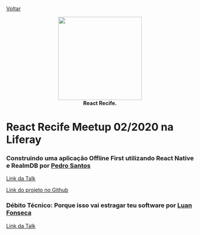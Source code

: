 [Voltar](README.md)

<p align="center">
<img src="https://i.imgur.com/xjiMBLy.png" height="224" /><br/>
  <span><b>React Recife.</b></span><br/>
</p>
  
# React Recife Meetup 02/2020 na Liferay

### Construindo uma aplicação Offline First utilizando React Native e RealmDB por [Pedro Santos](https://www.linkedin.com/in/pedro-santos/)

[Link da Talk](https://docs.google.com/presentation/d/14n2uACltON1PUnBwFx-gmHHKOgYIGrKISgiTPJIbT2w/edit#slide=id.gc6f980f91_0_5)

[Link do projeto no Github](https://github.com/pedrocarlos-ti/workshop-realmdb)

### Débito Técnico: Porque isso vai estragar teu software por [Luan Fonseca](https://www.linkedin.com/in/luanfonceca/)

[Link da Talk](https://speakerdeck.com/labcodes/debito-tecnico-porque-isso-vai-estragar-teu-software)
